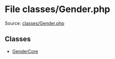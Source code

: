 File classes/Gender.php
=========

Source: [classes/Gender.php](https://github.com/PrestaShop/PrestaShop/blob/1.5.4.0/classes/Gender.php)


Classes
-------

* [GenderCore](class.GenderCore.md)

